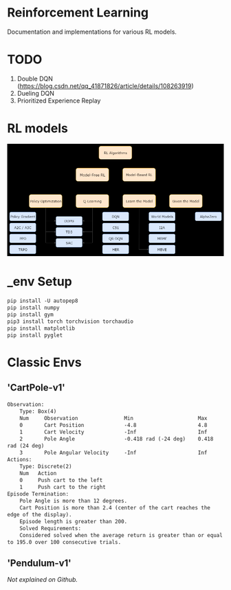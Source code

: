 # Reinforcement Learning

Documentation and implementations for various RL models.

# TODO

1. Double DQN (https://blog.csdn.net/qq_41871826/article/details/108263919)
2. Dueling DQN
3. Prioritized Experience Replay

# RL models

![rl-models.png](./images/rl-models.png)

# \_env Setup

```
pip install -U autopep8
pip install numpy
pip install gym
pip3 install torch torchvision torchaudio
pip install matplotlib
pip install pyglet
```

# Classic Envs

## 'CartPole-v1'

```
Observation:
    Type: Box(4)
    Num     Observation               Min                     Max
    0       Cart Position             -4.8                    4.8
    1       Cart Velocity             -Inf                    Inf
    2       Pole Angle                -0.418 rad (-24 deg)    0.418 rad (24 deg)
    3       Pole Angular Velocity     -Inf                    Inf
Actions:
    Type: Discrete(2)
    Num   Action
    0     Push cart to the left
    1     Push cart to the right
Episode Termination:
    Pole Angle is more than 12 degrees.
    Cart Position is more than 2.4 (center of the cart reaches the edge of the display).
    Episode length is greater than 200.
    Solved Requirements:
    Considered solved when the average return is greater than or equal to 195.0 over 100 consecutive trials.
```

## 'Pendulum-v1'

_Not explained on Github._
